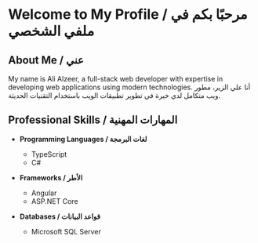 # Welcome to My Profile / مرحبًا بكم في ملفي الشخصي

## About Me / عني

My name is Ali Alzeer, a full-stack web developer with expertise in developing web applications using modern technologies.
أنا علي الزير، مطور ويب متكامل لدي خبرة في تطوير تطبيقات الويب باستخدام التقنيات الحديثة.

## Professional Skills / المهارات المهنية

- **Programming Languages / لغات البرمجة**
  - TypeScript
  - C#
    
- **Frameworks / الأطر**
  - Angular
  - ASP.NET Core
      
- **Databases / قواعد البيانات**
  - Microsoft SQL Server

